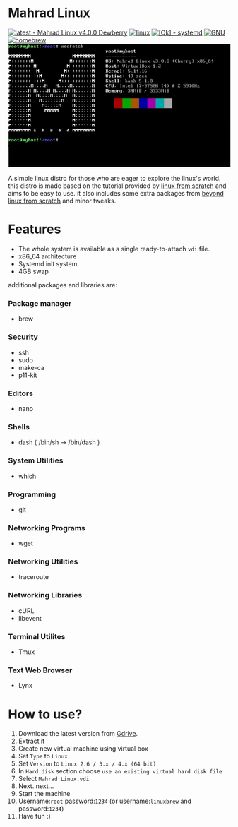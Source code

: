 

Mahrad Linux
===============================
[![latest - Mahrad Linux v4.0.0 Dewberry](https://img.shields.io/static/v1?label=latest&message=Mahrad+Linux+v4.0.0+Dewberry&color=informational&style=for-the-badge)](https://drive.google.com/drive/folders/1lQXfJXnIJ6fQ5OlNzwXTU5T5d04tW8pa)
[![linux](https://img.shields.io/static/v1?label=&message=linux&color=%23FCC624&style=for-the-badge&logo=linux&logoColor=black)](https://kernel.org)
[![[Ok] - systemd](https://img.shields.io/static/v1?label=&message=[Ok]%20systemd&color=%2334c76f&style=for-the-badge)](https://systemd.io)
[![GNU](https://img.shields.io/static/v1?label=&message=GNU&color=%23A42E2B&style=for-the-badge&logo=gnu&logoColor=white)](https://gnu.org)
[![homebrew](https://img.shields.io/static/v1?label=&message=homebrew&color=%23FBB040&style=for-the-badge&logo=homebrew&logoColor=black)](https://brew.sh)
![Screenshot](Mahrad_Linux_SS.jpg "Screenshot")

A simple linux distro for those who are eager to explore the linux's world.
this distro is made based on the tutorial provided by [linux from scratch](https://www.linuxfromscratch.org/lfs/view/systemd/) and aims to be easy to use. it also includes some extra packages from [beyond linux from scratch](https://www.linuxfromscratch.org/blfs/view/systemd/) and minor tweaks.

# Features 
- The whole system is available as a single ready-to-attach `vdi` file.
- x86_64 architecture
- Systemd init system.
- 4GB swap

additional packages and libraries are:
### Package manager
- brew
### Security
- ssh
- sudo
- make-ca
- p11-kit
### Editors
- nano
### Shells
- dash ( /bin/sh -> /bin/dash )
### System Utilities
- which

### Programming
- git

### Networking Programs
- wget

### Networking Utilities
- traceroute

### Networking Libraries
- cURL
- libevent

### Terminal Utilites
- Tmux

### Text Web Browser
- Lynx

# How to use?

1. Download the latest version from [Gdrive](https://drive.google.com/drive/folders/1w7UkEwesqA_RNcZOSk3PAZ6C9UMm2fiy?usp=sharing).
2. Extract it
3. Create new virtual machine using virtual box
5. Set `Type` to `Linux`
6. Set `Version` to `Linux 2.6 / 3.x / 4.x (64 bit)`
7. In `Hard disk` section choose `use an existing virtual hard disk file`
8. Select `Mahrad Linux.vdi`
9. Next..next...
10. Start the machine
11. Username:`root` password:`1234` (or username:`linuxbrew` and password:`1234`)
12. Have fun :)






